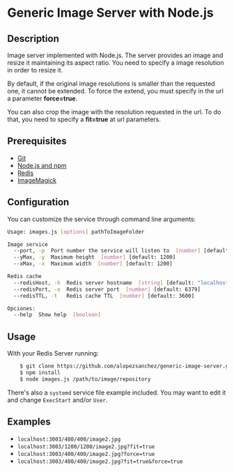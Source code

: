 # Generic Image Server with Node.js

## Description
Image server implemented with Node.js. The server provides an image and resize it maintaining its aspect ratio.
You need to specify a image resolution in order to resize it.

By default, if the original image resolutions is smaller than the requested one, it cannot be extended. To force the extend, you must specify in the url a parameter **force=true**.

You can also crop the image with the resolution requested in the url. To do that, you need to specify a **fit=true** at url parameters.

## Prerequisites
 - [Git](https://git-scm.com/)
 - [Node.js and npm](https://nodejs.org/en/)
 - [Redis](http://redis.io/)
 - [ImageMagick](http://www.imagemagick.org/script/index.php)
 
## Configuration

You can customize the service through command line arguments:

```sh
Usage: images.js [options] pathToImageFolder

Image service
  --port, -p  Port number the service will listen to  [number] [default: 3002]
  --yMax, -y  Maximum height  [number] [default: 1200]
  --xMax, -x  Maximum width  [number] [default: 1200]

Redis cache
  --redisHost, -h  Redis server hostname  [string] [default: "localhost"]
  --redisPort, -o  Redis server port  [number] [default: 6379]
  --redisTTL, -t   Redis cache TTL  [number] [default: 3600]

Opciones:
  --help  Show help  [boolean]
```


## Usage
With your Redis Server running: 
```sh
    $ git clone https://github.com/alopezsanchez/generic-image-server.git && cd generic-image-server
    $ npm install
    $ node images.js /path/to/image/repository
```
There's also a `systemd` service file example included. You may want to edit it and change `ExecStart` and/or `User`.

## Examples

- `localhost:3003/400/400/image2.jpg`
- `localhost:3003/1200/1200/image2.jpg?fit=true`
- `localhost:3003/400/400/image2.jpg?force=true`
- `localhost:3003/400/400/image2.jpg?fit=true&force=true`
